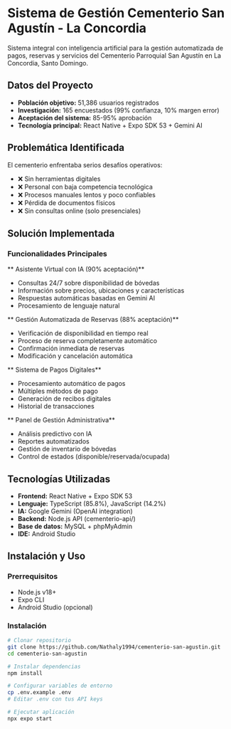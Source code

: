 # Sistema de Gestión Cementerio San Agustín - La Concordia

Sistema integral con inteligencia artificial para la gestión automatizada de pagos, reservas y servicios del Cementerio Parroquial San Agustín en La Concordia, Santo Domingo.

## Datos del Proyecto

- **Población objetivo:** 51,386 usuarios registrados
- **Investigación:** 165 encuestados (99% confianza, 10% margen error)
- **Aceptación del sistema:** 85-95% aprobación
- **Tecnología principal:** React Native + Expo SDK 53 + Gemini AI

##  Problemática Identificada

El cementerio enfrentaba serios desafíos operativos:
- ❌ Sin herramientas digitales
- ❌ Personal con baja competencia tecnológica  
- ❌ Procesos manuales lentos y poco confiables
- ❌ Pérdida de documentos físicos
- ❌ Sin consultas online (solo presenciales)

##  Solución Implementada

### Funcionalidades Principales

** Asistente Virtual con IA (90% aceptación)**
- Consultas 24/7 sobre disponibilidad de bóvedas
- Información sobre precios, ubicaciones y características
- Respuestas automáticas basadas en Gemini AI
- Procesamiento de lenguaje natural

** Gestión Automatizada de Reservas (88% aceptación)**
- Verificación de disponibilidad en tiempo real
- Proceso de reserva completamente automático
- Confirmación inmediata de reservas
- Modificación y cancelación automática

** Sistema de Pagos Digitales**
- Procesamiento automático de pagos
- Múltiples métodos de pago
- Generación de recibos digitales
- Historial de transacciones

** Panel de Gestión Administrativa**
- Análisis predictivo con IA
- Reportes automatizados
- Gestión de inventario de bóvedas
- Control de estados (disponible/reservada/ocupada)

##  Tecnologías Utilizadas

- **Frontend:** React Native + Expo SDK 53
- **Lenguaje:** TypeScript (85.8%), JavaScript (14.2%)
- **IA:** Google Gemini (OpenAI integration)
- **Backend:** Node.js API (cementerio-api/)
- **Base de datos:** MySQL + phpMyAdmin
- **IDE:** Android Studio

##  Instalación y Uso

### Prerrequisitos
- Node.js v18+
- Expo CLI
- Android Studio (opcional)

### Instalación
```bash
# Clonar repositorio
git clone https://github.com/Nathaly1994/cementerio-san-agustin.git
cd cementerio-san-agustin

# Instalar dependencias
npm install

# Configurar variables de entorno
cp .env.example .env
# Editar .env con tus API keys

# Ejecutar aplicación
npx expo start
